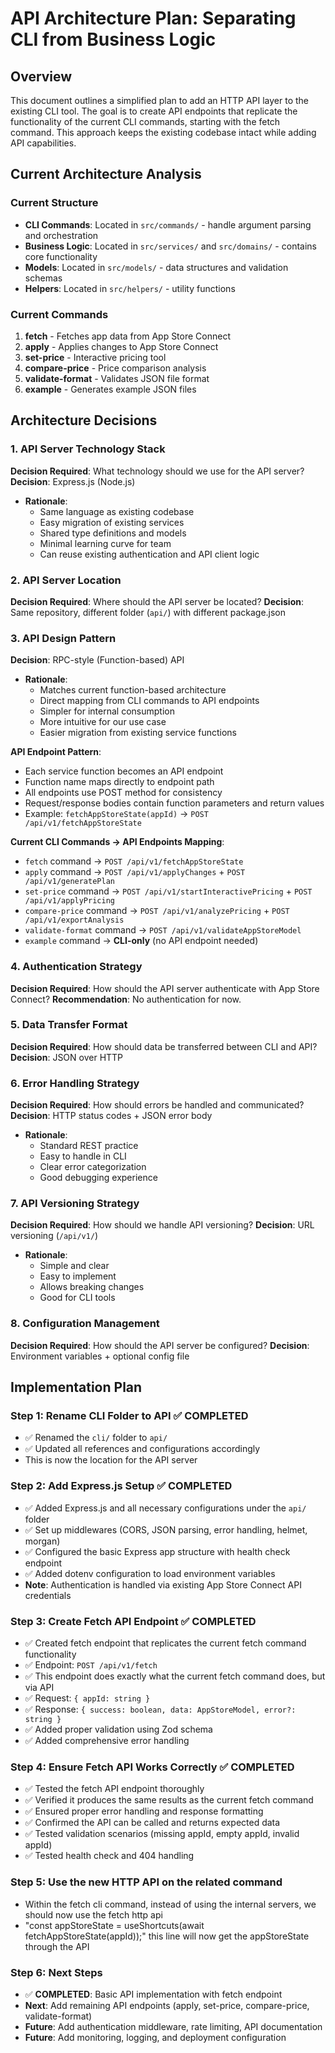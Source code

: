 # API Architecture Plan: Separating CLI from Business Logic

## Overview

This document outlines a simplified plan to add an HTTP API layer to the existing CLI tool. The goal is to create API endpoints that replicate the functionality of the current CLI commands, starting with the fetch command. This approach keeps the existing codebase intact while adding API capabilities.

## Current Architecture Analysis

### Current Structure

- **CLI Commands**: Located in `src/commands/` - handle argument parsing and orchestration
- **Business Logic**: Located in `src/services/` and `src/domains/` - contains core functionality
- **Models**: Located in `src/models/` - data structures and validation schemas
- **Helpers**: Located in `src/helpers/` - utility functions

### Current Commands

1. **fetch** - Fetches app data from App Store Connect
2. **apply** - Applies changes to App Store Connect
3. **set-price** - Interactive pricing tool
4. **compare-price** - Price comparison analysis
5. **validate-format** - Validates JSON file format
6. **example** - Generates example JSON files

## Architecture Decisions

### 1. API Server Technology Stack

**Decision Required**: What technology should we use for the API server?
**Decision**: Express.js (Node.js)

- **Rationale**:
  - Same language as existing codebase
  - Easy migration of existing services
  - Shared type definitions and models
  - Minimal learning curve for team
  - Can reuse existing authentication and API client logic

### 2. API Server Location

**Decision Required**: Where should the API server be located?
**Decision**: Same repository, different folder (`api/`) with different package.json

### 3. API Design Pattern

**Decision**: RPC-style (Function-based) API

- **Rationale**:
  - Matches current function-based architecture
  - Direct mapping from CLI commands to API endpoints
  - Simpler for internal consumption
  - More intuitive for our use case
  - Easier migration from existing service functions

**API Endpoint Pattern**:

- Each service function becomes an API endpoint
- Function name maps directly to endpoint path
- All endpoints use POST method for consistency
- Request/response bodies contain function parameters and return values
- Example: `fetchAppStoreState(appId)` → `POST /api/v1/fetchAppStoreState`

**Current CLI Commands → API Endpoints Mapping**:

- `fetch` command → `POST /api/v1/fetchAppStoreState`
- `apply` command → `POST /api/v1/applyChanges` + `POST /api/v1/generatePlan`
- `set-price` command → `POST /api/v1/startInteractivePricing` + `POST /api/v1/applyPricing`
- `compare-price` command → `POST /api/v1/analyzePricing` + `POST /api/v1/exportAnalysis`
- `validate-format` command → `POST /api/v1/validateAppStoreModel`
- `example` command → **CLI-only** (no API endpoint needed)

### 4. Authentication Strategy

**Decision Required**: How should the API server authenticate with App Store Connect?
**Recommendation**: No authentication for now.

### 5. Data Transfer Format

**Decision Required**: How should data be transferred between CLI and API?
**Decision**: JSON over HTTP

### 6. Error Handling Strategy

**Decision Required**: How should errors be handled and communicated?
**Decision**: HTTP status codes + JSON error body

- **Rationale**:
  - Standard REST practice
  - Easy to handle in CLI
  - Clear error categorization
  - Good debugging experience

### 7. API Versioning Strategy

**Decision Required**: How should we handle API versioning?
**Decision**: URL versioning (`/api/v1/`)

- **Rationale**:
  - Simple and clear
  - Easy to implement
  - Allows breaking changes
  - Good for CLI tools

### 8. Configuration Management

**Decision Required**: How should the API server be configured?
**Decision**: Environment variables + optional config file

## Implementation Plan

### Step 1: Rename CLI Folder to API ✅ COMPLETED

- ✅ Renamed the `cli/` folder to `api/`
- ✅ Updated all references and configurations accordingly
- This is now the location for the API server

### Step 2: Add Express.js Setup ✅ COMPLETED

- ✅ Added Express.js and all necessary configurations under the `api/` folder
- ✅ Set up middlewares (CORS, JSON parsing, error handling, helmet, morgan)
- ✅ Configured the basic Express app structure with health check endpoint
- ✅ Added dotenv configuration to load environment variables
- **Note**: Authentication is handled via existing App Store Connect API credentials

### Step 3: Create Fetch API Endpoint ✅ COMPLETED

- ✅ Created fetch endpoint that replicates the current fetch command functionality
- ✅ Endpoint: `POST /api/v1/fetch`
- ✅ This endpoint does exactly what the current fetch command does, but via API
- ✅ Request: `{ appId: string }`
- ✅ Response: `{ success: boolean, data: AppStoreModel, error?: string }`
- ✅ Added proper validation using Zod schema
- ✅ Added comprehensive error handling

### Step 4: Ensure Fetch API Works Correctly ✅ COMPLETED

- ✅ Tested the fetch API endpoint thoroughly
- ✅ Verified it produces the same results as the current fetch command
- ✅ Ensured proper error handling and response formatting
- ✅ Confirmed the API can be called and returns expected data
- ✅ Tested validation scenarios (missing appId, empty appId, invalid appId)
- ✅ Tested health check and 404 handling

### Step 5: Use the new HTTP API on the related command

- Within the fetch cli command, instead of using the internal servers, we should now use the fetch http api
- "const appStoreState = useShortcuts(await fetchAppStoreState(appId));" this line will now get the appStoreState through the API

### Step 6: Next Steps

- ✅ **COMPLETED**: Basic API implementation with fetch endpoint
- **Next**: Add remaining API endpoints (apply, set-price, compare-price, validate-format)
- **Future**: Add authentication middleware, rate limiting, API documentation
- **Future**: Add monitoring, logging, and deployment configuration
